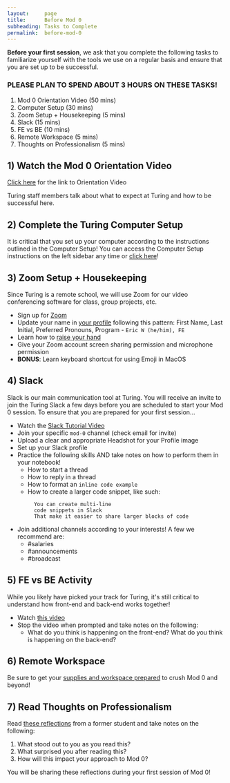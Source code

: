 ```yaml
---
layout:     page
title:      Before Mod 0 
subheading: Tasks to Complete
permalink:  before-mod-0
---
```


**Before your first session**, we ask that you complete the following tasks to familiarize yourself with the tools we use on a regular basis and ensure that you are set up to be successful.

### PLEASE PLAN TO SPEND ABOUT 3 HOURS ON THESE TASKS!

1. Mod 0 Orientation Video (50 mins)
1. Computer Setup (30 mins)
1. Zoom Setup + Housekeeping (5 mins)
1. Slack (15 mins)
1. FE vs BE (10 mins)
1. Remote Workspace (5 mins)
1. Thoughts on Professionalism (5 mins)

## 1) Watch the Mod 0 Orientation Video
[Click here](https://www.youtube.com/watch?v=HPZ3qLQdrZA&list=PL1Y67f0xPzdO9ChmEnqMif4Y5uO3lAl4l&index=1) for the link to Orientation Video

Turing staff members talk about what to expect at Turing and how to be successful here.


## 2) Complete the Turing Computer Setup
It is critical that you set up your computer according to the instructions outlined in the Computer Setup! You can access the Computer Setup instructions on the left sidebar any time or [click here](https://mod0.turing.io/setup-instructions)! 


## 3) Zoom Setup + Housekeeping
Since Turing is a remote school, we will use Zoom for our video conferencing software for class, group projects, etc.
- Sign up for [Zoom](zoom.us)
- Update your name in [your profile](https://support.zoom.us/hc/en-us/articles/201363203-My-Profile) following this pattern: First Name, Last Initial, Preferred Pronouns, Program - `Eric W (he/him), FE`
- Learn how to [raise your hand](https://support.zoom.us/hc/en-us/articles/205566129-Raise-Hand-In-Webinar)
- Give your Zoom account screen sharing permission and microphone permission
- **BONUS**: Learn keyboard shortcut for using Emoji in MacOS

## 4) Slack
Slack is our main communication tool at Turing. You will receive an invite to join the Turing Slack a few days before you are scheduled to start your Mod 0 session. To ensure that you are prepared for your first session...
- Watch the [Slack Tutorial Video](https://www.youtube.com/watch?v=tfq333EpWgM)
- Join your specific `mod-0` channel (check email for invite)
- Upload a clear and appropriate Headshot for your Profile image
- Set up your Slack profile
- Practice the following skills AND take notes on how to perform them in your notebook!
  - How to start a thread
  - How to reply in a thread
  - How to format an `inline code example`
  - How to create a larger code snippet, like such:
    ```
      You can create multi-line
      code snippets in Slack
      That make it easier to share larger blocks of code
    ```
- Join additional channels according to your interests! A few we recommend are:
  - #salaries
  - #announcements
  - #broadcast

## 5) FE vs BE Activity
While you likely have picked your track for Turing, it's still critical to understand how front-end and back-end works together!

- Watch [this video](https://www.youtube.com/watch?v=7CjChB48_oM&feature=youtu.be)
- Stop the video when prompted and take notes on the following:
  - What do you think is happening on the front-end?
  What do you think is happening on the back-end?

## 6) Remote Workspace
Be sure to get your [supplies and workspace prepared](https://mod0.turing.io/remote-workspace) to crush Mod 0 and beyond! 

## 7) Read Thoughts on Professionalism
Read [these reflections](https://drive.google.com/file/d/1LNyXge4p6OQTWbo_Y9XIJAF2LEwNnN4P/view) from a former student and take notes on the following:
1. What stood out to you as you read this?
1. What surprised you after reading this?
1. How will this impact your approach to Mod 0?

You will be sharing these reflections during your first session of Mod 0!

